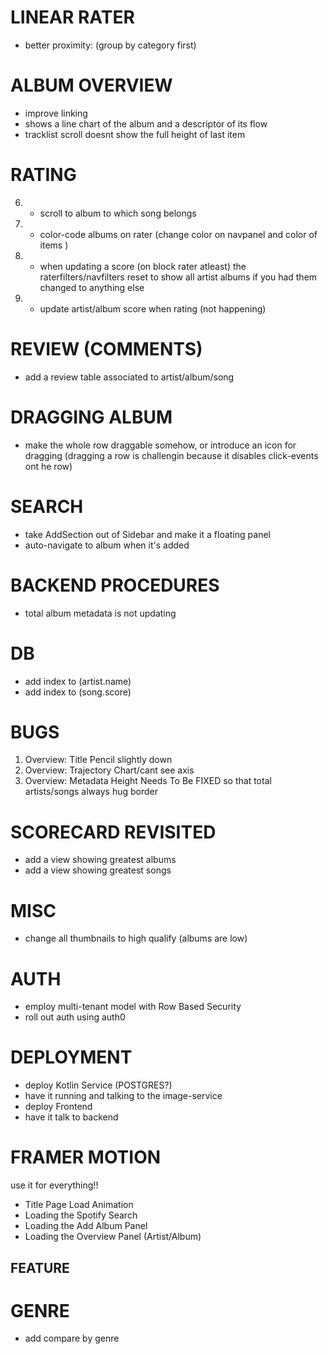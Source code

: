 # LINEAR RATER 
- better proximity: (group by category first) 

# ALBUM OVERVIEW
- improve linking 
- shows a line chart of the album and a descriptor of its flow
- tracklist scroll doesnt show the full height of last item
# RATING
6. - scroll to album to which song belongs 
7. - color-code albums on rater (change color on navpanel and color of items )
8. - when updating a score (on block rater atleast) the raterfilters/navfilters reset to show all artist albums if you had them changed to anything else   
9. - update artist/album score when rating (not happening)

# REVIEW (COMMENTS)
- add a review table associated to artist/album/song

# DRAGGING ALBUM
- make the whole row draggable somehow, or introduce an
icon for dragging (dragging a row is challengin
because it disables click-events ont he row) 

# SEARCH
- take AddSection out of Sidebar and make it a floating panel 
- auto-navigate to album when it's added 

# BACKEND PROCEDURES
- total album metadata is not updating
# DB
- add index to (artist.name)
- add index to (song.score)
# BUGS
1. Overview: Title Pencil slightly down 
2. Overview: Trajectory Chart/cant see axis
3. Overview: Metadata Height Needs To Be FIXED so that total artists/songs always hug border 
# SCORECARD REVISITED
- add a view showing greatest albums
- add a view showing greatest songs
# MISC
- change all thumbnails to high qualify (albums are low)   
# AUTH
- employ multi-tenant model with Row Based Security
- roll out auth using auth0  
# DEPLOYMENT
- deploy Kotlin Service (POSTGRES?)  
- have it running and talking to the image-service 
- deploy Frontend
- have it talk to backend
# FRAMER MOTION
use it for everything!!
- Title Page Load Animation 
- Loading the Spotify Search 
- Loading the Add Album Panel
- Loading the Overview Panel (Artist/Album)  
## FEATURE
  # GENRE
  - add compare by genre
